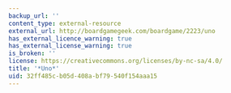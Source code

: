 ```yaml
---
backup_url: ''
content_type: external-resource
external_url: http://boardgamegeek.com/boardgame/2223/uno
has_external_licence_warning: true
has_external_license_warning: true
is_broken: ''
license: https://creativecommons.org/licenses/by-nc-sa/4.0/
title: '*Uno*'
uid: 32ff485c-b05d-408a-bf79-540f154aaa15
---
```

